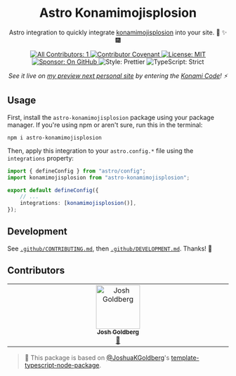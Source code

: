 <h1 align="center">Astro Konamimojisplosion</h1>

<p align="center">Astro integration to quickly integrate <a href="https://github.com/JoshuaKGoldberg/konamimojisplosion">konamimojisplosion</a> into your site. 🎉 ✨ 🎆</p>

<p align="center">
	<a href="#contributors" target="_blank">
<!-- prettier-ignore-start -->
<!-- ALL-CONTRIBUTORS-BADGE:START - Do not remove or modify this section -->
<img alt="All Contributors: 1" src="https://img.shields.io/badge/all_contributors-1-21bb42.svg" />
<!-- ALL-CONTRIBUTORS-BADGE:END -->
<!-- prettier-ignore-end -->
	</a>
	<a href="https://github.com/JoshuaKGoldberg/astro-konamimojisplosion/blob/main/.github/CODE_OF_CONDUCT.md" target="_blank">
		<img alt="Contributor Covenant" src="https://img.shields.io/badge/code_of_conduct-enforced-21bb42" />
	</a>
	<a href="https://github.com/JoshuaKGoldberg/astro-konamimojisplosion/blob/main/LICENSE.md" target="_blank">
	    <img alt="License: MIT" src="https://img.shields.io/github/license/JoshuaKGoldberg/astro-konamimojisplosion?color=21bb42">
    </a>
	<a href="https://github.com/sponsors/JoshuaKGoldberg" target="_blank">
    	<img alt="Sponsor: On GitHub" src="https://img.shields.io/badge/sponsor-on_github-21bb42.svg" />
    </a>
	<img alt="Style: Prettier" src="https://img.shields.io/badge/style-prettier-21bb42.svg" />
    <img alt="TypeScript: Strict" src="https://img.shields.io/badge/typescript-strict-21bb42.svg" />
</p>

<p align="center"><em>See it live on <a href="https://joshuakgoldberg-dot-com-next.vercel.app">my preview next personal site</a> by entering the <a href="https://en.wikipedia.org/wiki/Konami_Code">Konami Code</a>! ⚡️</em></p>

## Usage

First, install the `astro-konamimojisplosion` package using your package manager.
If you're using npm or aren't sure, run this in the terminal:

```shell
npm i astro-konamimojisplosion
```

Then, apply this integration to your `astro.config.*` file using the `integrations` property:

```ts
import { defineConfig } from "astro/config";
import konamimojisplosion from "astro-konamimojisplosion";

export default defineConfig({
	// ...
	integrations: [konamimojisplosion()],
});
```

## Development

See [`.github/CONTRIBUTING.md`](./.github/CONTRIBUTING.md), then [`.github/DEVELOPMENT.md`](./.github/DEVELOPMENT.md).
Thanks! 💖

## Contributors

<!-- spellchecker: disable -->
<!-- ALL-CONTRIBUTORS-LIST:START - Do not remove or modify this section -->
<!-- prettier-ignore-start -->
<!-- markdownlint-disable -->
<table>
  <tbody>
    <tr>
      <td align="center" valign="top" width="14.28%"><a href="http://www.joshuakgoldberg.com"><img src="https://avatars.githubusercontent.com/u/3335181?v=4?s=100" width="100px;" alt="Josh Goldberg"/><br /><sub><b>Josh Goldberg</b></sub></a><br /><a href="#tool-JoshuaKGoldberg" title="Tools">🔧</a></td>
    </tr>
  </tbody>
</table>

<!-- markdownlint-restore -->
<!-- prettier-ignore-end -->

<!-- ALL-CONTRIBUTORS-LIST:END -->
<!-- spellchecker: enable -->

<!-- You can remove this notice if you don't want it 🙂 no worries! -->

> 💙 This package is based on [@JoshuaKGoldberg](https://github.com/JoshuaKGoldberg)'s [template-typescript-node-package](https://github.com/JoshuaKGoldberg/template-typescript-node-package).
